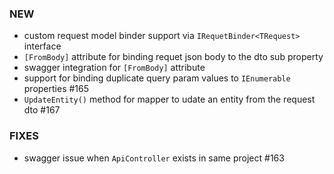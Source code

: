 ### NEW
- custom request model binder support via `IRequetBinder<TRequest>` interface
- `[FromBody]` attribute for binding requet json body to the dto sub property
- swagger integration for `[FromBody]` attribute
- support for binding duplicate query param values to `IEnumerable` properties #165
- `UpdateEntity()` method for mapper to udate an entity from the request dto #167

### FIXES
- swagger issue when `ApiController` exists in same project #163